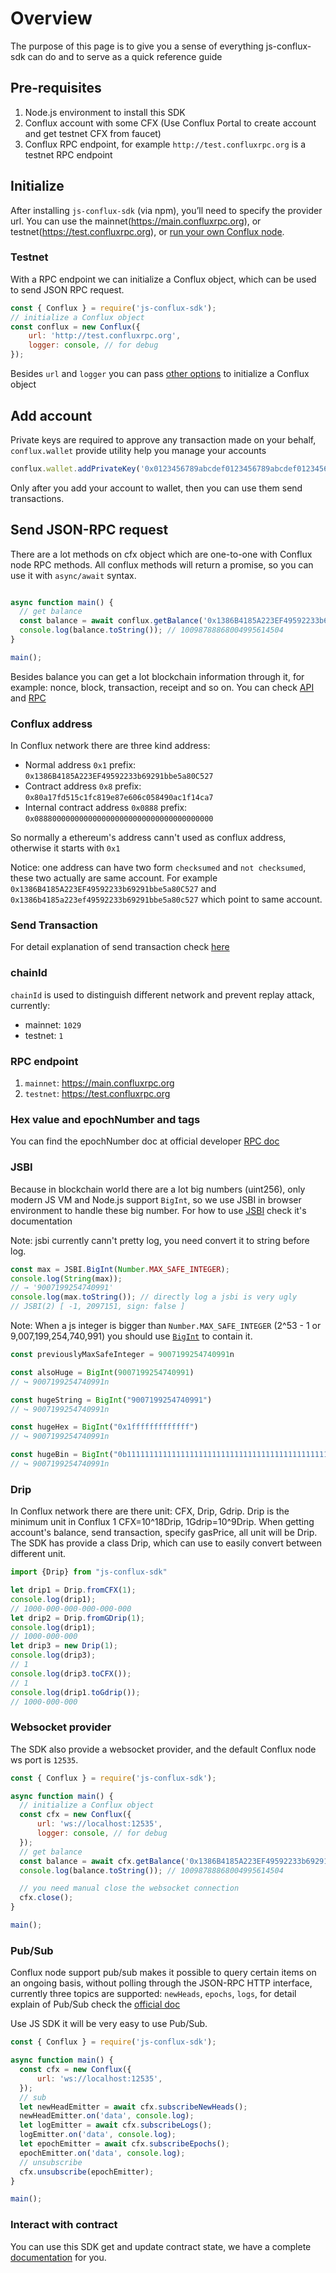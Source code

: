 # Overview
The purpose of this page is to give you a sense of everything js-conflux-sdk can do and to serve as a quick reference guide

## Pre-requisites

1. Node.js environment to install this SDK
2. Conflux account with some CFX (Use Conflux Portal to create account and get testnet CFX from faucet)
3. Conflux RPC endpoint, for example `http://test.confluxrpc.org` is a testnet RPC endpoint


## Initialize
After installing `js-conflux-sdk` (via npm), you’ll need to specify the provider url. You can use the 
mainnet(https://main.confluxrpc.org), or testnet(https://test.confluxrpc.org), or [run your own Conflux node](https://developer.conflux-chain.org/docs/conflux-doc/docs/independent_chain).

### Testnet

With a RPC endpoint we can initialize a Conflux object, which can be used to send JSON RPC request.

```javascript
const { Conflux } = require('js-conflux-sdk');
// initialize a Conflux object
const conflux = new Conflux({
    url: 'http://test.confluxrpc.org',
    logger: console, // for debug
});
```

Besides `url` and `logger` you can pass [other options](../api.md) to initialize a Conflux object


## Add account
Private keys are required to approve any transaction made on your behalf, `conflux.wallet` provide utility help you manage your accounts

```js
conflux.wallet.addPrivateKey('0x0123456789abcdef0123456789abcdef0123456789abcdef0123456789abcdef');
```

Only after you add your account to wallet, then you can use them send transactions.


## Send JSON-RPC request
There are a lot methods on cfx object which are one-to-one with Conflux node RPC methods. 
All conflux methods will return a promise, so you can use it with `async/await` syntax.

```javascript

async function main() {
  // get balance
  const balance = await conflux.getBalance('0x1386B4185A223EF49592233b69291bbe5a80C527');
  console.log(balance.toString()); // 10098788868004995614504
}

main();
```

Besides balance you can get a lot blockchain information through it, for example: nonce, block, transaction, receipt and so on.
You can check [API](../api.md) and [RPC](https://developer.conflux-chain.org/docs/conflux-doc/docs/json_rpc)

### Conflux address
In Conflux network there are three kind address:

* Normal address `0x1` prefix: `0x1386B4185A223EF49592233b69291bbe5a80C527`
* Contract address `0x8` prefix: `0x80a17fd515c1fc819e87e606c058490ac1f14ca7`
* Internal contract address `0x0888` prefix: `0x0888000000000000000000000000000000000000`

So normally a ethereum's address cann't used as conflux address, otherwise it starts with `0x1`

Notice: one address can have two form `checksumed` and `not checksumed`, these two actually are same account. For example
`0x1386B4185A223EF49592233b69291bbe5a80C527` and `0x1386b4185a223ef49592233b69291bbe5a80c527` which point to same account.


### Send Transaction
For detail explanation of send transaction check [here](./how_to_send_tx.md)

### chainId
`chainId` is used to distinguish different network and prevent replay attack, currently:

* mainnet: `1029`
* testnet: `1`


### RPC endpoint
1. `mainnet`: https://main.confluxrpc.org
2. `testnet`: https://test.confluxrpc.org

### Hex value and epochNumber and tags
You can find the epochNumber doc at official developer [RPC doc](https://developer.conflux-chain.org/docs/conflux-doc/docs/json_rpc#hex-value-encoding)


### JSBI
Because in blockchain world there are a lot big numbers (uint256), only modern JS VM and Node.js support `BigInt`, so we use JSBI in browser environment to handle these big number.
For how to use [JSBI](https://www.npmjs.com/package/jsbi) check it's documentation

Note: jsbi currently cann't pretty log, you need convert it to string before log.

```js
const max = JSBI.BigInt(Number.MAX_SAFE_INTEGER);
console.log(String(max));
// → '9007199254740991'
console.log(max.toString()); // directly log a jsbi is very ugly
// JSBI(2) [ -1, 2097151, sign: false ]
```

Note: When a js integer is bigger than `Number.MAX_SAFE_INTEGER` (2^53 - 1 or 9,007,199,254,740,991) you should use [`BigInt`](https://developer.mozilla.org/en-US/docs/Web/JavaScript/Reference/Global_Objects/BigInt) to contain it.

```js
const previouslyMaxSafeInteger = 9007199254740991n

const alsoHuge = BigInt(9007199254740991)
// ↪ 9007199254740991n

const hugeString = BigInt("9007199254740991")
// ↪ 9007199254740991n

const hugeHex = BigInt("0x1fffffffffffff")
// ↪ 9007199254740991n

const hugeBin = BigInt("0b11111111111111111111111111111111111111111111111111111")
// ↪ 9007199254740991n
```


### Drip
In Conflux network there are there unit: CFX, Drip, Gdrip. Drip is the minimum unit in Conflux  1 CFX=10^18Drip, 1Gdrip=10^9Drip. When getting account's balance, send transaction, specify gasPrice, all unit will be Drip. 
The SDK has provide a class Drip, which can use to easily convert between different unit.

```js
import {Drip} from "js-conflux-sdk"

let drip1 = Drip.fromCFX(1);
console.log(drip1);
// 1000-000-000-000-000-000
let drip2 = Drip.fromGDrip(1);
console.log(drip1);
// 1000-000-000
let drip3 = new Drip(1);
console.log(drip3);
// 1
console.log(drip3.toCFX());
// 1
console.log(drip1.toGdrip());
// 1000-000-000
```

### Websocket provider
The SDK also provide a websocket provider, and the default Conflux node ws port is `12535`.

```js
const { Conflux } = require('js-conflux-sdk');

async function main() {
  // initialize a Conflux object
  const cfx = new Conflux({
      url: 'ws://localhost:12535',
      logger: console, // for debug
  });
  // get balance
  const balance = await cfx.getBalance('0x1386B4185A223EF49592233b69291bbe5a80C527');
  console.log(balance.toString()); // 10098788868004995614504

  // you need manual close the websocket connection
  cfx.close();
}

main();
```

### Pub/Sub

Conflux node support pub/sub makes it possible to query certain items on an ongoing basis, without polling through the JSON-RPC HTTP interface, currently three topics are supported: `newHeads`, `epochs`, `logs`, for detail explain of Pub/Sub check the [official doc](https://developer.conflux-chain.org/docs/conflux-doc/docs/pubsub)

Use JS SDK it will be very easy to use Pub/Sub.

```js
const { Conflux } = require('js-conflux-sdk');

async function main() {
  const cfx = new Conflux({
      url: 'ws://localhost:12535',
  });
  // sub
  let newHeadEmitter = await cfx.subscribeNewHeads();
  newHeadEmitter.on('data', console.log);
  let logEmitter = await cfx.subscribeLogs();
  logEmitter.on('data', console.log);
  let epochEmitter = await cfx.subscribeEpochs();
  epochEmitter.on('data', console.log);
  // unsubscribe
  cfx.unsubscribe(epochEmitter);
}

main();
```

### Interact with contract
You can use this SDK get and update contract state, we have a complete [documentation](./interact_with_contract.md) for you.




